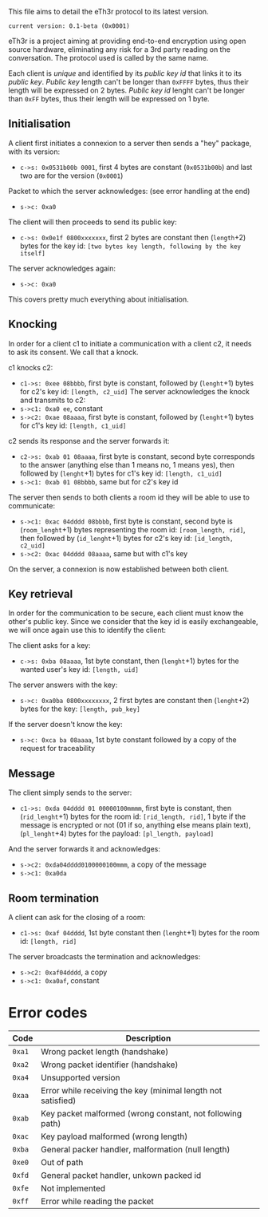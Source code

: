 This file aims to detail the eTh3r protocol to its latest version.

`current version: 0.1-beta (0x0001)`

eTh3r is a project aiming at providing end-to-end encryption using open source hardware, eliminating any risk for a 3rd party reading on the conversation. The protocol used is called by the same name.

Each client is *unique* and identified by its *public key id* that links it to its *public key*.
*Public key* length can't be longer than `0xFFFF` bytes, thus their length will be expressed on 2 bytes.
*Public key id* lenght can't be longer than `0xFF` bytes, thus their length will be expressed on 1 byte.

## Initialisation

A client first initiates a connexion to a server then sends a "hey" package, with its version:
- `c->s: 0x0531b00b 0001`, first 4 bytes are constant (`0x0531b00b`) and last two are for the version (`0x0001`)

Packet to which the server acknowledges: (see error handling at the end)
- `s->c: 0xa0`

The client will then proceeds to send its public key:
- `c->s: 0x0e1f 0800xxxxxxx`, first 2 bytes are constant then (`length`+2) bytes for the key id: `[two bytes key length, following by the key itself]`

The server acknowledges again:
- `s->c: 0xa0`

This covers pretty much everything about initialisation.

## Knocking

In order for a client c1 to initiate a communication with a client c2, it needs to ask its consent. We call that a knock.

c1 knocks c2:
- `c1->s: 0xee 08bbbb`, first byte is constant, followed by (`lenght`+1) bytes for c2's key id: `[length, c2_uid]` 
The server acknowledges the knock and transmits to c2:
- `s->c1: 0xa0 ee`, constant
- `s->c2: 0xae 08aaaa`, first byte is constant, followed by (`lenght`+1) bytes for c1's key id: `[length, c1_uid]`

c2 sends its response and the server forwards it:
- `c2->s: 0xab 01 08aaaa`, first byte is constant, second byte corresponds to the answer (anything else than 1 means no, 1 means yes), then followed by (`lenght`+1) bytes for c1's key id: `[length, c1_uid]`
- `s->c1: 0xab 01 08bbbb`, same but for c2's key id

The server then sends to both clients a room id they will be able to use to communicate:
- `s->c1: 0xac 04dddd 08bbbb`, first byte is constant, second byte is (`room_lenght`+1) bytes representing the room id: `[room_length, rid]`, then followed by (`id_lenght`+1) bytes for c2's key id: `[id_length, c2_uid]`
- `s->c2: 0xac 04dddd 08aaaa`, same but with c1's key

On the server, a connexion is now established between both client.

## Key retrieval

In order for the communication to be secure, each client must know the other's public key. Since we consider that the key id is easily exchangeable, we will once again use this to identify the client:

The client asks for a key:
- `c->s: 0xba 08aaaa`, 1st byte constant, then (`lenght`+1) bytes for the wanted user's key id: `[length, uid]`

The server answers with the key:
- `s->c: 0xa0ba 0800xxxxxxxx`, 2 first bytes are constant then (`lenght`+2) bytes for the key: `[length, pub_key]`

If the server doesn't know the key:
- `s->c: 0xca ba 08aaaa`, 1st byte constant followed by a copy of the request for traceability

## Message

The client simply sends to the server:
- `c1->s: 0xda 04dddd 01 00000100mmmm`, first byte is constant, then (`rid_lenght`+1) bytes for the room id: `[rid_length, rid]`, 1 byte if the message is encrypted or not (01 if so, anything else means plain text), (`pl_lenght`+4) bytes for the payload: `[pl_length, payload]`

And the server forwards it and acknowledges:
- `s->c2: 0xda04dddd0100000100mmm`, a copy of the message
- `s->c1: 0xa0da`

## Room termination

A client can ask for the closing of a room:
- `c1->s: 0xaf 04dddd`, 1st byte constant then (`lenght`+1) bytes for the room id: `[length, rid]`

The server broadcasts the termination and acknowledges:
- `s->c2: 0xaf04dddd`, a copy
- `s->c1: 0xa0af`, constant


# Error codes

| Code | Description |
|----|----|
|`0xa1`| Wrong packet length (handshake) |
|`0xa2`| Wrong packet identifier (handshake) |
|`0xa4`| Unsupported version |
|`0xaa`| Error while receiving the key (minimal length not satisfied) |
|`0xab`| Key packet malformed (wrong constant, not following path) |
|`0xac`| Key payload malformed (wrong length) |
|`0xba`| General packer handler, malformation (null length) |
|`0xe0`| Out of path |
|`0xfd`| General packet handler, unkown packed id |
|`0xfe`| Not implemented |
|`0xff`| Error while reading the packet |
